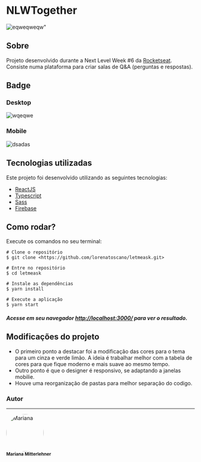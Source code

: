 
# NLWTogether

![eqweqweqw](https://user-images.githubusercontent.com/51057747/124850253-adcd9b00-df76-11eb-8097-79668cb27e0a.png)"


## Sobre

Projeto desenvolvido durante a Next Level Week #6 da [Rocketseat](https://rocketseat.com.br/). Consiste numa plataforma para criar salas de Q&A (perguntas e respostas).


## Badge

### Desktop

![wqeqwe](https://user-images.githubusercontent.com/51057747/124850255-ae663180-df76-11eb-9054-0c09a93c0570.png) 


### Mobile

![dsadas](https://user-images.githubusercontent.com/51057747/124850257-aefec800-df76-11eb-8890-a8e330529e1f.png)


## Tecnologias utilizadas

Este projeto foi desenvolvido utilizando as seguintes tecnologias:

- [ReactJS](https://reactjs.org/)
- [Typescript](https://www.typescriptlang.org/)
- [Sass](https://sass-lang.com/)
- [Firebase](https://firebase.google.com/?hl=pt)

## Como rodar?

Execute os comandos no seu terminal:

```
# Clone o repositório
$ git clone <https://github.com/lorenatoscano/letmeask.git>

# Entre no repositório
$ cd letmeask

# Instale as dependências
$ yarn install

# Execute a aplicação
$ yarn start

```

##### Acesse em seu navegador [http://localhost:3000/](http://localhost:3000/) para ver o resultado.

## Modificações do projeto
- O primeiro ponto a destacar foi a modificação das cores para o tema para um cinza e verde limão. A ideia é trabalhar melhor com a tabela de cores para que fique moderno e mais suave ao mesmo tempo.
- Outro ponto é que o designer é responsivo, se adaptando a janelas mobilie.
- Houve uma reorganização de pastas para melhor separação do codigo.

### Autor
---

 <img style="border-radius: 50%;" src="https://media-exp1.licdn.com/dms/image/C4E03AQGEP93SRjmvmA/profile-displayphoto-shrink_100_100/0/1616796316494?e=1626912000&v=beta&t=RdX_TfGm1nAvlFHC3S12zAG6ru0R-wOZV9_OFq5B_qE" width="100px;" alt="Mariana"/>
 <br />
 <sub><b>Mariana Mitterlehner</b></sub>
